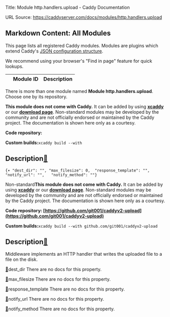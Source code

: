 Title: Module http.handlers.upload - Caddy Documentation

URL Source: https://caddyserver.com/docs/modules/http.handlers.upload

Markdown Content:
All Modules
-----------

This page lists all registered Caddy modules. Modules are plugins which extend Caddy's [JSON configuration structure](https://caddyserver.com/docs/json/).

We recommend using your browser's "Find in page" feature for quick lookups.

|  | Module ID | Description |
| --- | --- | --- |

There is more than one module named **Module http.handlers.upload**. Choose one by its repository.

**This module does not come with Caddy.** It can be added by using **[xcaddy](https://caddyserver.com/docs/build#xcaddy)** or our **[download page](https://caddyserver.com/download)**. Non-standard modules may be developed by the community and are not officially endorsed or maintained by the Caddy project. The documentation is shown here only as a courtesy.

**Code repository:**

**Custom builds:**`xcaddy build --with`

Description[🔗](https://caddyserver.com/docs/modules/http.handlers.upload#docs "Direct link")
---------------------------------------------------------------------------------------------

`{▾	"dest_dir": "",	"max_filesize": 0,	"response_template": "",	"notify_url": "",	"notify_method": ""}`

Non-standard**This module does not come with Caddy.** It can be added by using **[xcaddy](https://caddyserver.com/docs/build#xcaddy)** or our **[download page](https://caddyserver.com/download)**. Non-standard modules may be developed by the community and are not officially endorsed or maintained by the Caddy project. The documentation is shown here only as a courtesy.

**Code repository: [https://github.com/git001/caddyv2-upload](https://github.com/git001/caddyv2-upload)**

**Custom builds:**`xcaddy build --with github.com/git001/caddyv2-upload`

Description[🔗](https://caddyserver.com/docs/modules/http.handlers.upload#docs "Direct link")
---------------------------------------------------------------------------------------------

Middleware implements an HTTP handler that writes the uploaded file to a file on the disk.

[🔗](https://caddyserver.com/docs/modules/http.handlers.upload#dest_dir)dest_dir
There are no docs for this property.

[🔗](https://caddyserver.com/docs/modules/http.handlers.upload#max_filesize)max_filesize
There are no docs for this property.

[🔗](https://caddyserver.com/docs/modules/http.handlers.upload#response_template)response_template
There are no docs for this property.

[🔗](https://caddyserver.com/docs/modules/http.handlers.upload#notify_url)notify_url
There are no docs for this property.

[🔗](https://caddyserver.com/docs/modules/http.handlers.upload#notify_method)notify_method
There are no docs for this property.
